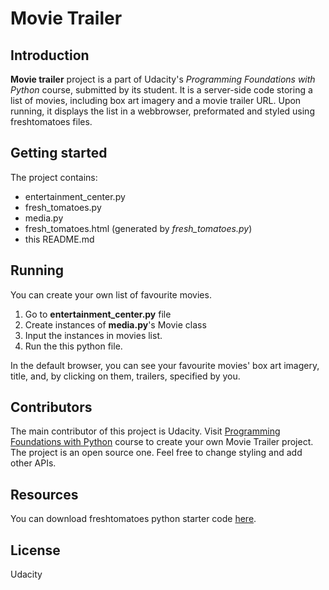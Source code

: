 # Movie Trailer
## Introduction

**Movie trailer** project is a part of Udacity's _Programming Foundations with Python_ course, submitted by its student. 
It is a server-side code storing a list of movies, including box art imagery and a movie trailer URL. 
Upon running, it displays the list in a webbrowser, preformated and styled using freshtomatoes files. 

## Getting started

The project contains:
- entertainment_center.py
- fresh_tomatoes.py
- media.py 
- fresh_tomatoes.html (generated by _fresh_tomatoes.py_)
- this README.md

## Running

You can create your own list of favourite movies. 

1. Go to **entertainment_center.py** file 
2. Create instances of **media.py**'s Movie class
3. Input the instances in movies list.
4. Run the this python file.

In the default browser, you can see your favourite movies' box art imagery, title, and, by clicking on them, trailers, specified by you.

## Contributors

The main contributor of this project is Udacity. Visit [Programming Foundations with Python](https://classroom.udacity.com/courses/ud036) course to create your own Movie Trailer project.
 The project is an open source one. Feel free to change styling and add other APIs.

## Resources

You can download freshtomatoes python starter code [here](https://github.com/adarsh0806/ud036_StarterCode/blob/master/fresh_tomatoes.py.).

## License

Udacity 